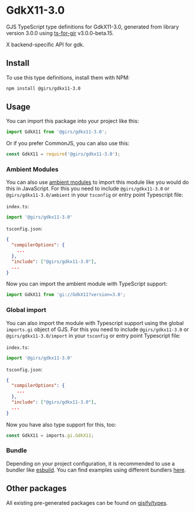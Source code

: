 
# GdkX11-3.0

GJS TypeScript type definitions for GdkX11-3.0, generated from library version 3.0.0 using [ts-for-gir](https://github.com/gjsify/ts-for-gir) v3.0.0-beta.15.

X backend-specific API for gdk.

## Install

To use this type definitions, install them with NPM:
```bash
npm install @girs/gdkx11-3.0
```

## Usage

You can import this package into your project like this:
```ts
import GdkX11 from '@girs/gdkx11-3.0';
```

Or if you prefer CommonJS, you can also use this:
```ts
const GdkX11 = require('@girs/gdkx11-3.0');
```

### Ambient Modules

You can also use [ambient modules](https://github.com/gjsify/ts-for-gir/tree/main/packages/cli#ambient-modules) to import this module like you would do this in JavaScript.
For this you need to include `@girs/gdkx11-3.0` or `@girs/gdkx11-3.0/ambient` in your `tsconfig` or entry point Typescript file:

`index.ts`:
```ts
import '@girs/gdkx11-3.0'
```

`tsconfig.json`:
```json
{
  "compilerOptions": {
    ...
  },
  "include": ["@girs/gdkx11-3.0"],
  ...
}
```

Now you can import the ambient module with TypeScript support: 

```ts
import GdkX11 from 'gi://GdkX11?version=3.0';
```


### Global import

You can also import the module with Typescript support using the global `imports.gi` object of GJS.
For this you need to include `@girs/gdkx11-3.0` or `@girs/gdkx11-3.0/import` in your `tsconfig` or entry point Typescript file:

`index.ts`:
```ts
import '@girs/gdkx11-3.0'
```

`tsconfig.json`:
```json
{
  "compilerOptions": {
    ...
  },
  "include": ["@girs/gdkx11-3.0"],
  ...
}
```

Now you have also type support for this, too:

```ts
const GdkX11 = imports.gi.GdkX11;
```

### Bundle

Depending on your project configuration, it is recommended to use a bundler like [esbuild](https://esbuild.github.io/). You can find examples using different bundlers [here](https://github.com/gjsify/ts-for-gir/tree/main/examples).

## Other packages

All existing pre-generated packages can be found on [gjsify/types](https://github.com/gjsify/types).


